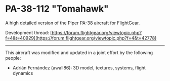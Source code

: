 PA-38-112 "Tomahawk"
====================

A high detailed version of the Piper PA-38 aircraft for FlightGear.

Development thread: [https://forum.flightgear.org/viewtopic.php?f=4&t=40929](https://forum.flightgear.org/viewtopic.php?f=4&t=42778)

---

This aircraft was modified and updated in a joint effort by the following people:

* Adrián Fernández (awall86): 3D model, textures, systems, flight dynamics
